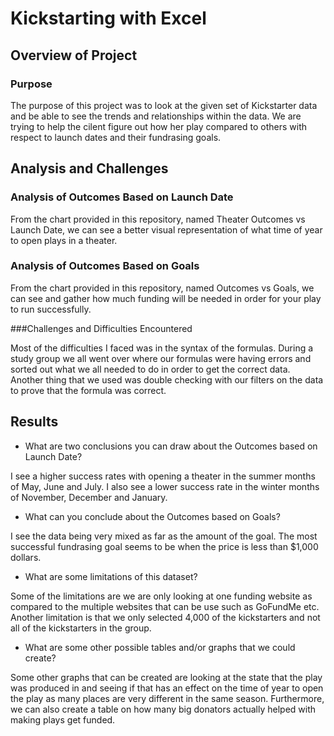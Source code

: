 # Kickstarting with Excel

## Overview of Project

### Purpose
The purpose of this project was to look at the given set of Kickstarter data and be able to see the trends and relationships within the data. We are trying to help the cilent figure out how her play compared to others with respect to launch dates and their fundrasing goals.

## Analysis and Challenges

### Analysis of Outcomes Based on Launch Date

From the chart provided in this repository, named Theater Outcomes vs Launch Date, we can see a better visual representation of what time of year to open plays in a theater.

### Analysis of Outcomes Based on Goals

From the chart provided in this repository, named Outcomes vs Goals, we can see and gather how much funding will be needed in order for your play to run successfully.

###Challenges and Difficulties Encountered

Most of the difficulties I faced was in the syntax of the formulas. During a study group we all went over where our formulas were having errors and sorted out what we all needed to do in order to get the correct data. Another thing that we used was double checking with our filters on the data to prove that the formula was correct.

## Results

- What are two conclusions you can draw about the Outcomes based on Launch Date?

I see a higher success rates with opening a theater in the summer months of May, June and July. I also see a lower success rate in the winter months of November, December and January.
- What can you conclude about the Outcomes based on Goals?

I see the data being very mixed as far as the amount of the goal.  The most successful fundrasing goal seems to be when the price is less than $1,000 dollars.
- What are some limitations of this dataset?

Some of the limitations are we are only looking at one funding website as compared to the multiple websites that can be use such as GoFundMe etc. Another limitation is that we only selected 4,000 of the kickstarters and not all of the kickstarters in the group.
- What are some other possible tables and/or graphs that we could create?

Some other graphs that can be created are looking at the state that the play was produced in and seeing if that has an effect on the time of year to open the play as many places are very different in the same season. Furthermore, we can also create a table on how many big donators actually helped with making plays get funded.
